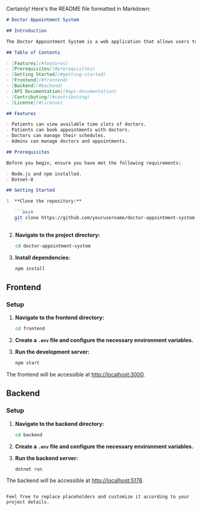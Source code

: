 Certainly! Here's the README file formatted in Markdown:

````markdown
# Doctor Appointment System

## Introduction

The Doctor Appointment System is a web application that allows users to schedule appointments with doctors. It includes both frontend and backend components.

## Table of Contents

- [Features](#features)
- [Prerequisites](#prerequisites)
- [Getting Started](#getting-started)
- [Frontend](#frontend)
- [Backend](#backend)
- [API Documentation](#api-documentation)
- [Contributing](#contributing)
- [License](#license)

## Features

- Patients can view available time slots of doctors.
- Patients can book appointments with doctors.
- Doctors can manage their schedules.
- Admins can manage doctors and appointments.

## Prerequisites

Before you begin, ensure you have met the following requirements:

- Node.js and npm installed.
- Dotnet-8

## Getting Started

1. **Clone the repository:**

   ```bash
   git clone https://github.com/yourusername/doctor-appointment-system.git
   ```
````

2. **Navigate to the project directory:**

   ```bash
   cd doctor-appointment-system
   ```

3. **Install dependencies:**

   ```bash
   npm install
   ```

## Frontend

### Setup

1. **Navigate to the frontend directory:**

   ```bash
   cd frontend
   ```

2. **Create a `.env` file and configure the necessary environment variables.**

3. **Run the development server:**

   ```bash
   npm start
   ```

The frontend will be accessible at [http://localhost:3000](http://localhost:3000).

## Backend

### Setup

1. **Navigate to the backend directory:**

   ```bash
   cd backend
   ```

2. **Create a `.env` file and configure the necessary environment variables.**

3. **Run the backend server:**

   ```bash
   dotnet run
   ```

The backend will be accessible at [http://localhost:5178](http://localhost:5178).

```

Feel free to replace placeholders and customize it according to your project details.
```
